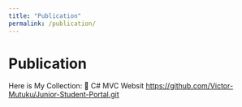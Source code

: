 ```yaml
---
title: "Publication"
permalink: /publication/
---
```

# Publication
Here is My Collection:
🔗 C# MVC Websit
https://github.com/Victor-Mutuku/Junior-Student-Portal.git
